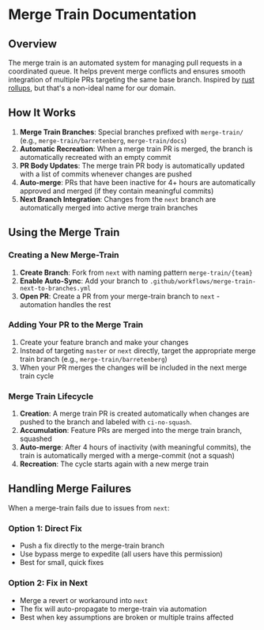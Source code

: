 # Merge Train Documentation

## Overview

The merge train is an automated system for managing pull requests in a coordinated queue. It helps prevent merge conflicts and ensures smooth integration of multiple PRs targeting the same base branch.
Inspired by [rust rollups](https://forge.rust-lang.org/release/rollups.html), but that's a non-ideal name for our domain.

## How It Works

1. **Merge Train Branches**: Special branches prefixed with `merge-train/` (e.g., `merge-train/barretenberg`, `merge-train/docs`)
2. **Automatic Recreation**: When a merge train PR is merged, the branch is automatically recreated with an empty commit
3. **PR Body Updates**: The merge train PR body is automatically updated with a list of commits whenever changes are pushed
4. **Auto-merge**: PRs that have been inactive for 4+ hours are automatically approved and merged (if they contain meaningful commits)
5. **Next Branch Integration**: Changes from the `next` branch are automatically merged into active merge train branches

## Using the Merge Train

### Creating a New Merge-Train

1. **Create Branch**: Fork from `next` with naming pattern `merge-train/{team}`
2. **Enable Auto-Sync**: Add your branch to `.github/workflows/merge-train-next-to-branches.yml`
3. **Open PR**: Create a PR from your merge-train branch to `next` - automation handles the rest

### Adding Your PR to the Merge Train

1. Create your feature branch and make your changes
2. Instead of targeting `master` or `next` directly, target the appropriate merge train branch (e.g., `merge-train/barretenberg`)
3. When your PR merges the changes will be included in the next merge train cycle

### Merge Train Lifecycle

1. **Creation**: A merge train PR is created automatically when changes are pushed to the branch and labeled with `ci-no-squash`.
2. **Accumulation**: Feature PRs are merged into the merge train branch, squashed
3. **Auto-merge**: After 4 hours of inactivity (with meaningful commits), the train is automatically merged with a merge-commit (not a squash)
4. **Recreation**: The cycle starts again with a new merge train

## Handling Merge Failures

When a merge-train fails due to issues from `next`:

### Option 1: Direct Fix
- Push a fix directly to the merge-train branch
- Use bypass merge to expedite (all users have this permission)
- Best for small, quick fixes

### Option 2: Fix in Next
- Merge a revert or workaround into `next`
- The fix will auto-propagate to merge-train via automation
- Best when key assumptions are broken or multiple trains affected
